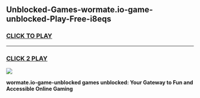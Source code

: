 
## Unblocked-Games-wormate.io-game-unblocked-Play-Free-i8eqs
<h3>
<a href="https://premium76.site?title=wormate.io-game-unblocked&ref=17A">CLICK TO PLAY</a></h3>
<hr>

<h3>
<a href="https://premium76.site?title=wormate.io-game-unblocked&ref=17A">CLICK 2 PLAY</a>
  
</h3>

<a href="https://premium76.site?title=wormate.io-game-unblocked&ref=17A"><img src="https://clearcache.store/games.png"></a>


**wormate.io-game-unblocked games unblocked: Your Gateway to Fun and Accessible Online Gaming**
